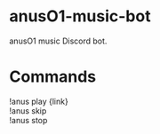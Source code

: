 # anusO1-music-bot
anusO1 music Discord bot.
<h1>Commands</h1>
!anus play {link}<br>
!anus skip<br>
!anus stop<br>
